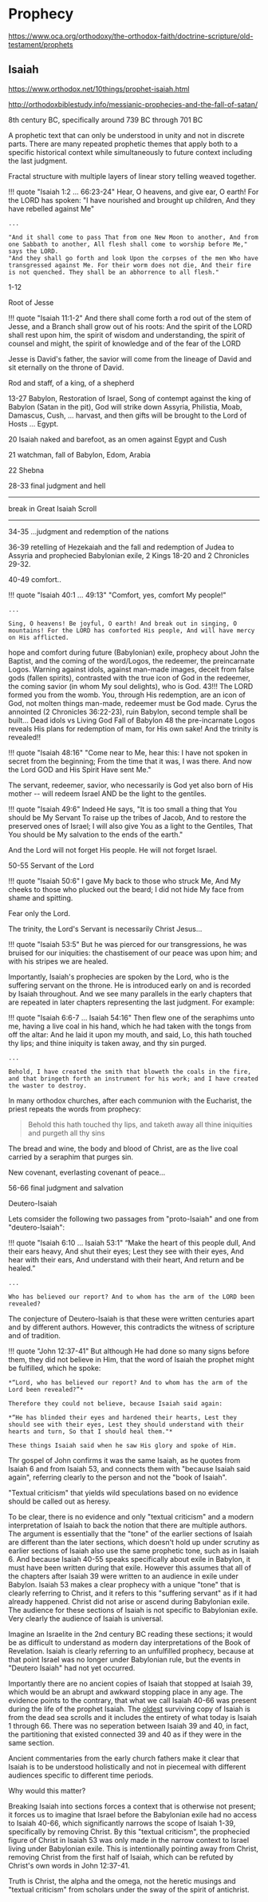 # Prophecy
<!--

Lord Jesus Christ, Son of God
Have mercy on me, a sinner

Guide me Lord
That I may articulate your wisdom and the words of prophecy.
Grant me wisdom, eyes to see, ears to hear; that I may know the Spirit of Truth that is in these books; that your words of truth may reach me.
May these pages guide towards your glory, that I may seek refuge and shelter, that I may be saved, that I may love you Lord, as you have loved me despite my unworthiness.

-->



https://www.oca.org/orthodoxy/the-orthodox-faith/doctrine-scripture/old-testament/prophets



## Isaiah

https://www.orthodox.net/10things/prophet-isaiah.html

http://orthodoxbiblestudy.info/messianic-prophecies-and-the-fall-of-satan/


8th century BC, specifically around 739 BC through 701 BC

A prophetic text that can only be understood in unity and not in discrete parts.
There are many repeated prophetic themes that apply both to a specific historical context while simultaneously to future context including the last judgment.

Fractal structure with multiple layers of linear story telling weaved together.

!!! quote "Isaiah 1:2 ... 66:23-24"
    Hear, O heavens, and give ear, O earth! For the LORD has spoken: "I have nourished and brought up children, And they have rebelled against Me"

    ...

    "And it shall come to pass That from one New Moon to another, And from one Sabbath to another, All flesh shall come to worship before Me," says the LORD.
    "And they shall go forth and look Upon the corpses of the men Who have transgressed against Me. For their worm does not die, And their fire is not quenched. They shall be an abhorrence to all flesh." 



1-12 

Root of Jesse

!!! quote "Isaiah 11:1-2"
    And there shall come forth a rod out of the stem of Jesse, and a Branch shall grow out of his roots: And the spirit of the LORD shall rest upon him, the spirit of wisdom and understanding, the spirit of counsel and might, the spirit of knowledge and of the fear of the LORD

Jesse is David's father, the savior will come from the lineage of David and sit eternally on the throne of David.

Rod and staff, of a king, of a shepherd



13-27 
Babylon, 
Restoration of Israel, 
Song of contempt against the king of Babylon (Satan in the pit), 
God will strike down Assyria, 
Philistia, 
Moab, 
Damascus, 
Cush, 
... harvast, and then gifts will be brought to the Lord of Hosts ...
Egypt.

20 Isaiah naked and barefoot, as an omen against Egypt and Cush

21 watchman, fall of Babylon, Edom, Arabia

22 Shebna 







28-33 final judgment and hell

----

break in Great Isaiah Scroll

----


34-35 ...judgment and redemption of the nations

36-39 retelling of Hezekaiah and the fall and redemption of Judea to Assyria and prophecied Babylonian exile, 2 Kings 18-20 and 2 Chronicles 29-32.

40-49 comfort..

!!! quote "Isaiah 40:1 ... 49:13"
    "Comfort, yes, comfort My people!"

    ...

    Sing, O heavens! Be joyful, O earth! And break out in singing, O mountains! For the LORD has comforted His people, And will have mercy on His afflicted.

hope and comfort during future (Babylonian) exile, prophecy about John the Baptist, and the coming of the word/Logos, the redeemer, the preincarnate Logos.
Warning against idols, against man-made images, deceit from false gods (fallen spirits), contrasted with the true icon of God in the redeemer, the coming savior (in whom My soul delights), who is God.
43!!!
The LORD formed you from the womb. You, through His redemption, are an icon of God, not molten things man-made, redeemer must be God made.
Cyrus the annointed (2 Chronicles 36:22-23), ruin Babylon, second temple shall be built...
Dead idols vs Living God
Fall of Babylon
48 the pre-incarnate Logos reveals His plans for redemption of mam, for His own sake!
And the trinity is revealed!!

!!! quote "Isaiah 48:16"
    "Come near to Me, hear this: I have not spoken in secret from the beginning; From the time that it was, I was there. And now the Lord GOD and His Spirit Have sent Me."


The servant, redeemer, savior, who necessarily is God yet also born of His mother -- will redeem Israel AND be the light to the gentiles.

!!! quote "Isaiah 49:6"
    Indeed He says, "It is too small a thing that You should be My Servant To raise up the tribes of Jacob, And to restore the preserved ones of Israel; I will also give You as a light to the Gentiles, That You should be My salvation to the ends of the earth."
    

And the Lord will not forget His people. He will not forget Israel.



50-55 
Servant of the Lord

!!! quote "Isaiah 50:6"
    I gave My back to those who struck Me, And My cheeks to those who plucked out the beard; I did not hide My face from shame and spitting.


Fear only the Lord.

The trinity, the Lord's Servant is necessarily Christ Jesus...

!!! quote "Isaiah 53:5"
    But he was pierced for our transgressions, he was bruised for our iniquities: the chastisement of our peace was upon him; and with his stripes we are healed.

Importantly, Isaiah's prophecies are spoken by the Lord, who is the suffering servant on the throne.
He is introduced early on and is recorded by Isaiah throughout.
And we see many parallels in the early chapters that are repeated in later chapters representing the last judgment. For example:

!!! quote "Isaiah 6:6-7 ... Isaiah 54:16"
    Then flew one of the seraphims unto me, having a live coal in his hand, which he had taken with the tongs from off the altar: And he laid it upon my mouth, and said, Lo, this hath touched thy lips; and thine iniquity is taken away, and thy sin purged.

    ...
    
    Behold, I have created the smith that bloweth the coals in the fire, and that bringeth forth an instrument for his work; and I have created the waster to destroy.

In many orthodox churches, after each communion with the Eucharist, the priest repeats the words from prophecy:

> Behold this hath touched thy lips, and taketh away all thine iniquities and purgeth all thy sins

The bread and wine, the body and blood of Christ, are as the live coal carried by a seraphim that purges sin.

New covenant, everlasting covenant of peace...








56-66 final judgment and salvation











Deutero-Isaiah

Lets comsider the following two passages from "proto-Isaiah" and one from "deutero-Isaiah":

!!! quote "Isaiah 6:10 ... Isaiah 53:1"
    “Make the heart of this people dull, And their ears heavy, And shut their eyes; Lest they see with their eyes, And hear with their ears, And understand with their heart, And return and be healed.”

    ... 
    
    Who has believed our report? And to whom has the arm of the LORD been revealed?

The conjecture of Deutero-Isaiah is that these were written centuries apart and by different authors.
However, this contradicts the witness of scripture and of tradition.


!!! quote "John 12:37-41"
    But although He had done so many signs before them, they did not believe in Him, that the word of Isaiah the prophet might be fulfilled, which he spoke:
    
    *“Lord, who has believed our report? And to whom has the arm of the Lord been revealed?”*
    
    Therefore they could not believe, because Isaiah said again:
    
    *“He has blinded their eyes and hardened their hearts, Lest they should see with their eyes, Lest they should understand with their hearts and turn, So that I should heal them."*
    
    These things Isaiah said when he saw His glory and spoke of Him.


Thr gospel of John confirms it was the same Isaiah, as he quotes from Isaiah 6 and from Isaiah 53, and connects them with "because Isaiah said again", referring clearly to the person and not the "book of Isaiah".

"Textual criticism" that yields wild speculations based on no evidence should be called out as heresy.

To be clear, there is no evidence and only "textual criticism" and a modern interpretation of Isaiah to back the notion that there are multiple authors.
The argument is essentially that the "tone" of the earlier sections of Isaiah are different than the later sections, which doesn't hold up under scrutiny as earlier sections of Isaiah also use the same prophetic tone, such as in Isaiah 6.
And because Isaiah 40-55 speaks specifically about exile in Babylon, it must have been written during that exile. 
However this assumes that all of the chapters after Isaiah 39 were written to an audience in exile under Babylon. 
Isaiah 53 makes a clear prophecy with a unique "tone" that is clearly referring to Christ, and it refers to this "suffering servant" as if it had already happened. Christ did not arise or ascend during Babylonian exile. 
The audience for these sections of Isaiah is not specific to Babylonian exile.
Very clearly the audience of Isaiah is universal.

Imagine an Israelite in the 2nd century BC reading these sections; it would be as difficult to understand as modern day interpretations of the Book of Revelation. 
Isaiah is clearly referring to an unfulfilled prophecy, because at that point Israel was no longer under Babylonian rule, but the events in "Deutero Isaiah" had not yet occurred.

Importantly there are no ancient copies of Isaiah that stopped at Isaiah 39, which would be an abrupt and awkward stopping place in any age.
The evidence points to the contrary, that what we call Isaiah 40-66 was present during the life of the prophet Isaiah.
The [oldest](https://en.m.wikipedia.org/wiki/Isaiah_Scroll) surviving copy of Isaiah is from the dead sea scrolls and it includes the entirety of what today is Isaiah 1 through 66.
There was no seperation between Isaiah 39 and 40, in fact, the partitioning that existed connected 39 and 40 as if they were in the same section. 

Ancient commentaries from the early church fathers make it clear that Isaiah is to be understood holistically and not in piecemeal with different audiences specific to different time periods.

Why would this matter?

Breaking Isaiah into sections forces a context that is otherwise not present; it forces us to imagine that Israel before the Babylonian exile had no access to Isaiah 40-66, which significantly narrows the scope of Isaiah 1-39, specifically by removing Christ.
By this "textual criticism", the prophecied figure of Christ in Isaiah 53 was only made in the narrow context to Israel living under Babylonian exile.
This is intentionally pointing away from Christ, removing Christ from the first half of Isaiah, which can be refuted by Christ's own words in John 12:37-41.

Truth is Christ, the alpha and the omega, not the heretic musings and "textual criticism" from scholars under the sway of the spirit of antichrist.






















